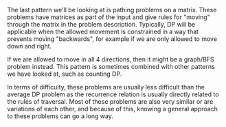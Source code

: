 The last pattern we'll be looking at is pathing problems on a matrix. These problems have matrices as part of the input and give rules for "moving" through the matrix in the problem description. Typically, DP will be applicable when the allowed movement is constrained in a way that prevents moving "backwards", for example if we are only allowed to move down and right.

If we are allowed to move in all 4 directions, then it might be a graph/BFS problem instead. This pattern is sometimes combined with other patterns we have looked at, such as counting DP.

In terms of difficulty, these problems are usually less difficult than the average DP problem as the recurrence relation is usually directly related to the rules of traversal. Most of these problems are also very similar or are variations of each other, and because of this, knowing a general approach to these problems can go a long way.
